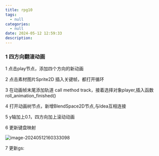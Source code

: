 ```yaml
---
title: rpg10
tags:
  - null
categories:
  - null
date: 2024-05-12 12:59:33
description:
---
```


### 1 四方向翻滚动画

1 点击play节点，添加四个方向的新动画

2 点击素材图片Sprite2D 插入关键帧，都打开循环

3 在动画帧末尾添加轨道 call method track，接着选择对象player,插入函数roll_animation_finished()

4 打开动画树节点，新增BlendSpace2D节点,与Idea互相连接

5 y轴加上0.1，四方向加上滚动动画

6 更新键盘映射

![image-20240512160333098](https://blog-resources.this0.com/image/202405121604131.png?x-oss-process=style/this0-blog)

7 更新gs:

